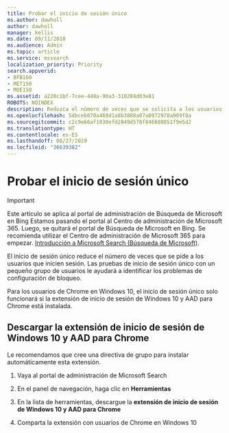 ```yaml
---
title: Probar el inicio de sesión único
ms.author: dawholl
author: dawholl
manager: kellis
ms.date: 09/11/2018
ms.audience: Admin
ms.topic: article
ms.service: mssearch
localization_priority: Priority
search.appverid:
- BFB160
- MET150
- MOE150
ms.assetid: a220c1bf-7cee-448a-90a3-310284d03e81
ROBOTS: NOINDEX
description: Reduzca el número de veces que se solicita a los usuarios de Windows 10 que inicien sesión en Microsoft Search y Office 365
ms.openlocfilehash: 5dbceb070a469d1a8b3808a07a0972978a909f8a
ms.sourcegitcommit: c2c9e66af1038efd2849d578f846680851f9e5d2
ms.translationtype: HT
ms.contentlocale: es-ES
ms.lasthandoff: 08/27/2019
ms.locfileid: "36639382"
---
```

# <a name="test-single-sign-on"></a>Probar el inicio de sesión único

> [!IMPORTANT]
> Este artículo se aplica al portal de administración de Búsqueda de Microsoft en Bing Estamos pasando el portal al Centro de administración de Microsoft 365. Luego, se quitará el portal de Búsqueda de Microsoft en Bing. Se recomienda utilizar el Centro de administración de Microsoft 365 para empezar. [Introducción a Microsoft Search (Búsqueda de Microsoft)](overview-microsoft-search.md).
    
El inicio de sesión único reduce el número de veces que se pide a los usuarios que inicien sesión. Las pruebas de inicio de sesión único con un pequeño grupo de usuarios le ayudará a identificar los problemas de configuración de bloqueo. 
  
Para los usuarios de Chrome en Windows 10, el inicio de sesión único solo funcionará si la extensión de inicio de sesión de Windows 10 y AAD para Chrome está instalada. 
  
## <a name="download-the-windows-10-and-aad-sign-in-extension-for-chrome"></a>Descargar la extensión de inicio de sesión de Windows 10 y AAD para Chrome

Le recomendamos que cree una directiva de grupo para instalar automáticamente esta extensión.
  
1. Vaya al portal de administración de Microsoft Search
    
2. En el panel de navegación, haga clic en **Herramientas**
    
3. En la lista de herramientas, descargue la **extensión de inicio de sesión de Windows 10 y AAD para Chrome**
    
4. Comparta la extensión con usuarios de Chrome en Windows 10

  

